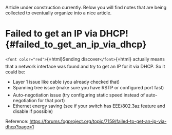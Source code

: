 Article under construction currently. Below you will find notes that are
being collected to eventually organize into a nice article.

# Failed to get an IP via DHCP! {#failed_to_get_an_ip_via_dhcp}

`<font color="red">`{=html}Sending discover`</font>`{=html} actually
means that a network interface was found and try to get an IP for it via
DHCP. So it could be:

-   Layer 1 issue like cable (you already checked that)
-   Spanning tree issue (make sure you have RSTP or configured port
    fast)
-   Auto-negotiation issue (try configuring static speed instead of
    auto-negotiation for that port)
-   Ethernet energy saving (see if your switch has EEE/802.3az feature
    and disable if possible)

Reference:
[<https://forums.fogproject.org/topic/7159/failed-to-get-an-ip-via-dhcp?page=1>](https://forums.fogproject.org/topic/7159/failed-to-get-an-ip-via-dhcp?page=1)
